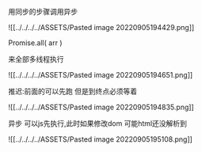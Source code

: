 用同步的步骤调用异步

![[../../../../ASSETS/Pasted image 20220905194429.png]]

Promise.all( arr )

来全部多线程执行

![[../../../../ASSETS/Pasted image 20220905194651.png]]

推迟:前面的可以先跑 但是到终点必须等着

![[../../../../ASSETS/Pasted image 20220905194835.png]]

异步 可以js先执行,此时如果修改dom 可能html还没解析到


![[../../../../ASSETS/Pasted image 20220905195108.png]]